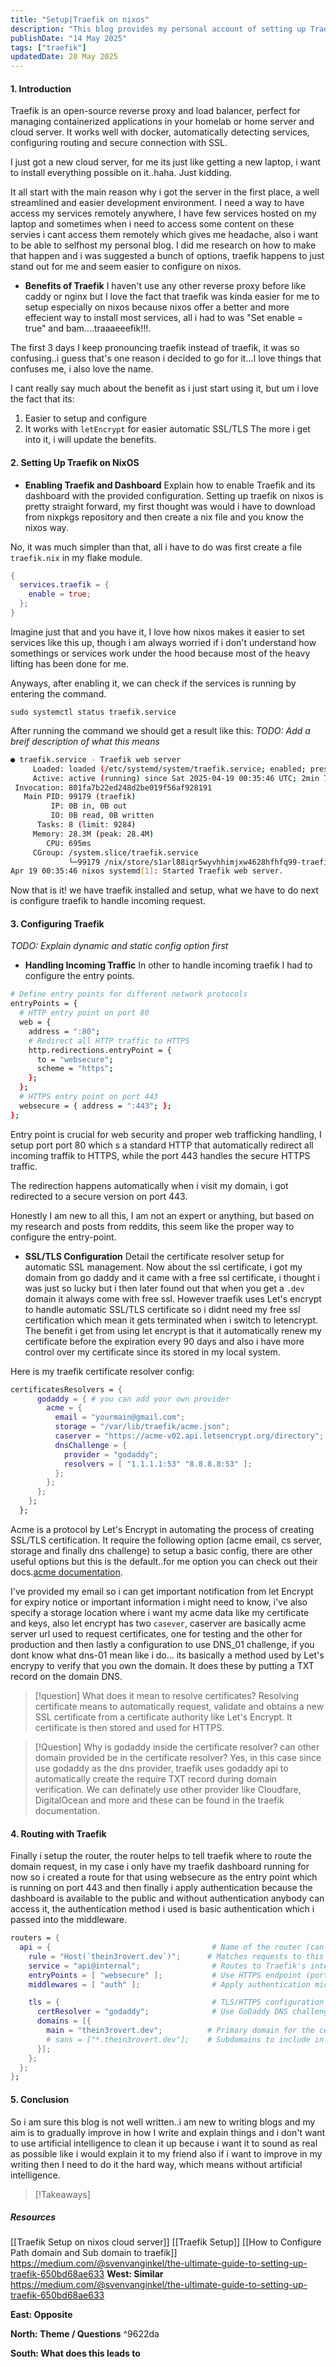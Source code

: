 ```yaml
---
title: "Setup|Traefik on nixos"
description: "This blog provides my personal account of setting up Traefik on NixOS, highlighting its ease of configuration, integration with Let's Encrypt for SSL/TLS, and my jjourney in learning and configuring entry points, certificate resolvers, and routing for a secure and efficient server environment."
publishDate: "14 May 2025"
tags: ["traefik"]
updatedDate: 20 May 2025
---
```

#### 1. Introduction
Traefik is an open-source reverse proxy and load balancer, perfect for managing containerized applications in your homelab or home server and cloud server. It works well with docker, automatically detecting services, configuring routing and secure connection with SSL.

I just got a new cloud server, for me its just like getting a new laptop, i want to install everything possible on it..haha. Just kidding.

It all start with the main reason why i got the server in the first place, a well streamlined and easier development environment. I need a way to have access my services remotely anywhere, I have few services hosted on my laptop and sometimes when i need to access some content on these servies i cant access them remotely which gives me headache, also i want to be able to selfhost my personal blog. I did me research on how to make that happen and i was suggested a bunch of options, traefik happens to just stand out for me and seem easier to configure on nixos.

- **Benefits of Traefik**
I haven't use any other reverse proxy before like caddy or nginx but I love the fact that traefik was kinda easier for me to setup especially on nixos because nixos offer a better and  more effecient way to install most services, all i had to was "Set enable = true" and bam....traaaeeefik!!!.

The first 3 days I keep pronouncing traefik instead of traefik, it was so confusing..i guess that's one reason i decided to go for it...I love things that confuses me, i also love the name.

I cant really say much about the benefit as i just start using it, but um i love the fact that its:
1. Easier to setup and configure
2. It works with `letEncrypt` for easier automatic SSL/TLS
The more i get into it, i will update the benefits.

#### 2. Setting Up Traefik on NixOS
- **Enabling Traefik and Dashboard**
  Explain how to enable Traefik and its dashboard with the provided configuration.
Setting up traefik on nixos is pretty straight forward, my first thought was would i have to download from nixpkgs repository and then create a nix file and you know the nixos way.

No, it was much simpler than that, all i have to do was first create a file `traefik.nix` in my flake module.

```nix
{
  services.traefik = {
    enable = true;
  };
}
```

Imagine just that and you have it, I love how nixos makes it easier to set services like this up, though i am always worried if i don't understand how somethings or services work under the hood because most of the heavy lifting has been done for me.

Anyways, after enabling it, we can check if the services is running by entering the command.
```
sudo systemctl status traefik.service
```

After running the command we should get a result like this:
*TODO: Add a breif description of what this means*
```sh
● traefik.service - Traefik web server
     Loaded: loaded (/etc/systemd/system/traefik.service; enabled; preset: ignored)
     Active: active (running) since Sat 2025-04-19 00:35:46 UTC; 2min 7s ago
 Invocation: 801fa7b22ed248d2be019f56af928191
   Main PID: 99179 (traefik)
         IP: 0B in, 0B out
         IO: 0B read, 0B written
      Tasks: 8 (limit: 9284)
     Memory: 28.3M (peak: 28.4M)
        CPU: 695ms
     CGroup: /system.slice/traefik.service
             └─99179 /nix/store/s1arl88iqr5wyvhhimjxw4628hfhfq99-traefik-3.3.4/bin/traefik --configfile=/nix/store/rf5kmixz779mwdpk8bk1ipkd7lcjsdnq-config.toml
Apr 19 00:35:46 nixos systemd[1]: Started Traefik web server.
```
Now that is it! we have traefik installed and setup, what we have to do next is configure traefik to handle incoming request.
#### 3. Configuring Traefik
*TODO: Explain dynamic and static config option first*
- **Handling Incoming Traffic**
In other to handle incoming traefik I had to configure the entry points.
```sh
# Define entry points for different network protocols
entryPoints = {
  # HTTP entry point on port 80
  web = {
    address = ":80";
    # Redirect all HTTP traffic to HTTPS
    http.redirections.entryPoint = {
      to = "websecure";
      scheme = "https";
    };
  };
  # HTTPS entry point on port 443
  websecure = { address = ":443"; };
};
```

Entry point is crucial for web security and proper web trafficking handling, I setup port port 80 which s a standard HTTP that automatically redirect all incoming traffik to HTTPS, while the port 443 handles the secure HTTPS traffic.

The redirection happens automatically when i visit my domain, i got redirected to a secure version on port 443.

Honestly I am new to all this, I am not an expert or anything, but based on my research and posts from reddits, this seem like the proper way to configure the entry-point.

- **SSL/TLS Configuration**
Detail the certificate resolver setup for automatic SSL management.
Now about the ssl certificate, i got my domain from  go daddy and it came with a free ssl certificate, i thought i was just so lucky but i then later found out that when you get a `.dev` domain it always come with free ssl.
However traefik uses Let's encrypt to handle automatic SSL/TLS certificate so i didnt need my free ssl certification which mean it gets terminated when i switch to letencrypt. The benefit i get from using let encrypt is that it automatically renew my certificate before the expiration every 90 days and also i have more control over my certificate since its stored in my local system.

Here is my traefik certificate resolver config:
```nix
certificatesResolvers = {
      godaddy = { # you can add your own provider
        acme = {
          email = "yourmain@gmail.com";
          storage = "/var/lib/traefik/acme.json";
          caserver = "https://acme-v02.api.letsencrypt.org/directory";
          dnsChallenge = {
            provider = "godaddy";
            resolvers = [ "1.1.1.1:53" "8.8.8.8:53" ];
          };
        };
      };
    };
  };
```

Acme is a protocol by Let's Encrypt in automating the process of creating SSL/TLS certification. It require the following option (acme email, cs server, storage and finally dns challenge) to setup a basic config, there are other useful options but this is the default..for me option you can check out their docs.[acme documentation](https://doc.traefik.io/traefik/reference/install-configuration/tls/certificate-resolvers/acme/).

I've provided my email so i can get important notification from let Encrypt for expiry notice or important information i might need to know, i've also specify a storage location where i want my acme data like my certificate and keys, also let encrypt has two `casever`, caserver are basically acme server url used to request certificates, one for testing and the other for production and then lastly a configuration to use DNS_01 challenge, if you dont know what dns-01 mean like i do... its basically a method used by Let's encrypy to verify that you own the domain. It does these by putting a TXT record on the domain DNS.

>[!question] What does it mean to resolve certificates?
> Resolving certificate means to automatically request, validate and obtains a new SSL certificate from a certificate authority like Let's Encrypt. It certificate is then stored and used for HTTPS.

>[!Question] Why is godaddy inside the certificate resolver? can other domain provided be in the certificate resolver?
>Yes, in this case since use godaddy as the dns provider, traefik uses godaddy api to automatically create the require TXT record during domain verification.
>We can definately use other provider like Cloudfare, DigitalOcean and more and these can be found in the traefik documentation.
#### 4. Routing with Traefik
Finally i setup the router, the router helps to tell traefik where to route the domain request, in my case i only have my traefik dashboard running for now so i created a route for that using websecure as the entry point which is running on port 443 and then finally i apply authentication because the dashboard is available to the public and without authentication anybody can access it, the authentication method i used is basic authentication which i passed into the middleware.

```nix
routers = {
  api = {                                    # Name of the router (can be any identifier)
    rule = "Host(`thein3rovert.dev`)";      # Matches requests to this domain
    service = "api@internal";                # Routes to Traefik's internal API/dashboard
    entryPoints = [ "websecure" ];           # Use HTTPS endpoint (port 443)
    middlewares = [ "auth" ];                # Apply authentication middleware

    tls = {                                  # TLS/HTTPS configuration
      certResolver = "godaddy";              # Use GoDaddy DNS challenge for Let's Encrypt
      domains = [{
        main = "thein3rovert.dev";          # Primary domain for the certificate
        # sans = ["*.thein3rovert.dev"];    # Subdomains to include in certificate
      }];
    };
  };
};
```
#### 5. Conclusion
So i am sure this blog is not well written..i am new to writing blogs and my aim is to gradually improve in how I write and explain things and i don't want to use artificial intelligence to clean it up because i want it to sound as real as possible like i would explain it to my friend also if i want to improve in my writing then I need to do it the hard way, which means without artificial intelligence.
> [!Takeaways]
>
##### Resources
[[Traefik Setup on nixos cloud server]]
[[Traefik Setup]]
[[How to Configure Path domain and Sub domain to traefik]]
https://medium.com/@svenvanginkel/the-ultimate-guide-to-setting-up-traefik-650bd68ae633
**West: Similar**
https://medium.com/@svenvanginkel/the-ultimate-guide-to-setting-up-traefik-650bd68ae633

**East: Opposite**

**North: Theme / Questions** ^9622da

**South: What does this leads to**
